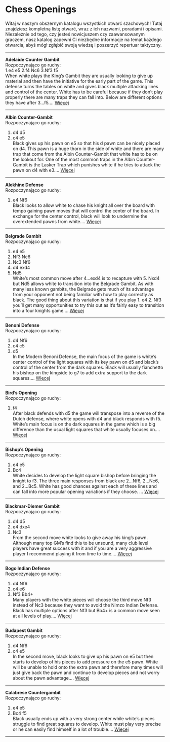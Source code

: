 
Chess Openings
==============


Witaj w naszym obszernym katalogu wszystkich otwarć szachowych! Tutaj znajdziesz kompletną listę otwarć, wraz z ich nazwami, poradami i opisami. Niezależnie od tego, czy jesteś nowicjuszem czy zaawansowanym graczem, nasz katalog zapewni Ci niezbędne informacje na temat każdego otwarcia, abyś mógł zgłębić swoją wiedzę i poszerzyć repertuar taktyczny.  
***  
**Adelaide Counter Gambit**  
Rozpoczynająco go ruchy:  
1.e4 e5
2.f4 Nc6
3.Nf3 f5  
When white plays the King’s Gambit they are usually looking to give up material and then have the initiative for the early part of the game. This defense turns the tables on white and gives black multiple attacking lines and control of the center. White has to be careful because if they don’t play properly there are many traps they can fall into. Below are different options they have after 3…f5.... [Więcej]  
***  
**Albin Counter-Gambit**  
Rozpoczynająco go ruchy:  
1. d4 d5
2. c4 e5  
Black gives up his pawn on e5 so that his d pawn can be nicely placed on d4. This pawn is a huge thorn in the side of white and there are many trap that come from the Albin Counter-Gambit that white has to be on the lookout for. One of the most common traps in the Albin Counter-Gambit is the Lasker Trap which punishes white if he tries to attack the pawn on d4 with e3.... [Więcej]  
***  
**Alekhine Defense**  
Rozpoczynająco go ruchy:  
1. e4 Nf6  
Black looks to allow white to chase his knight all over the board with tempo gaining pawn moves that will control the center of the board. In exchange for the center control, black will look to undermine the overextended pawns from white.... [Więcej]  
***  
**Belgrade Gambit**  
Rozpoczynająco go ruchy:  
1. e4 e5
2. Nf3 Nc6
3. Nc3 Nf6
4. d4 exd4
5. Nd5  
White’s most common move after 4…exd4 is to recapture with 5. Nxd4 but Nd5 allows white to transition into the Belgrade Gambit. As with many less known gambits, the Belgrade gets much of its advantage from your opponent not being familiar with how to play correctly as black. The good thing about this variation is that if you play 1. e4 2. Nf3 you’ll get many opportunities to try this out as it’s fairly easy to transition into a four knights game.... [Więcej]  
***  
**Benoni Defense**  
Rozpoczynająco go ruchy:  
1. d4 Nf6
2. c4 c5
3. d5  
In the Modern Benoni Defense, the main focus of the game is white’s center control of the light squares with its key pawn on d5 and black’s control of the center from the dark squares. Black will usually fianchetto his bishop on the kingside to g7 to add extra support to the dark squares.... [Więcej]  
***  
**Bird’s Opening**  
Rozpoczynająco go ruchy:  
1. f4  
After black defends with d5 the game will transpose into a reverse of the Dutch defense, where white opens with d4 and black responds with f5. White’s main focus is on the dark squares in the game which is a big difference than the usual light squares that white usually focuses on.... [Więcej]  
***  
**Bishop’s Opening**  
Rozpoczynająco go ruchy:  
1. e4 e5
2. Bc4  
White decides to develop the light square bishop before bringing the knight to f3. The three main responses from black are 2…Nf6, 2…Nc6, and 2…Bc5. White has good chances against each of these lines and can fall into more popular opening variations if they choose. ... [Więcej]  
***  
**Blackmar-Diemer Gambit**  
Rozpoczynająco go ruchy:  
1. d4 d5
2. e4 dxe4
3. Nc3  
From the second move white looks to give away his king’s pawn. Although many top GM’s find this to be unsound, many club level players have great success with it and if you are a very aggressive player I recommend playing it from time to time.... [Więcej]  
***  
**Bogo Indian Defense**  
Rozpoczynająco go ruchy:  
1. d4 Nf6
2. c4 e6
3. Nf3 Bb4+  
Many players with the white pieces will choose the third move Nf3 instead of Nc3 because they want to avoid the Nimzo Indian Defense. Black has multiple options after Nf3 but Bb4+ is a common move seen at all levels of play.... [Więcej]  
***  
**Budapest Gambit**  
Rozpoczynająco go ruchy:  
1. d4 Nf6
2. c4 e5  
In the second move, black looks to give up his pawn on e5 but then starts to develop of his pieces to add pressure on the e5 pawn. White will be unable to hold onto the extra pawn and therefore many times will just give back the pawn and continue to develop pieces and not worry about the pawn advantage.... [Więcej]  
***  
**Calabrese Countergambit**  
Rozpoczynająco go ruchy:  
1. e4 e5
2. Bc4 f5  
Black usually ends up with a very strong center while white’s pieces struggle to find great squares to develop. White must play very precise or he can easily find himself in a lot of trouble.... [Więcej]  
***


[Więcej]: www.chess.com
